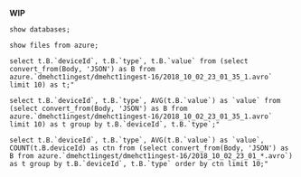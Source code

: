 **WIP**

    show databases;

    show files from azure;

    select t.B.`deviceId`, t.B.`type`, t.B.`value` from (select convert_from(Body, 'JSON') as B from azure.`dmehct1ingest/dmehct1ingest-16/2018_10_02_23_01_35_1.avro` limit 10) as t;"

    select t.B.`deviceId`, t.B.`type`, AVG(t.B.`value`) as `value` from (select convert_from(Body, 'JSON') as B from azure.`dmehct1ingest/dmehct1ingest-16/2018_10_02_23_01_35_1.avro` limit 10) as t group by t.B.`deviceId`, t.B.`type`;"

    select t.B.`deviceId`, t.B.`type`, AVG(t.B.`value`) as `value`, COUNT(t.B.deviceId) as ctn from (select convert_from(Body, 'JSON') as B from azure.`dmehct1ingest/dmehct1ingest-16/2018_10_02_23_01_*.avro`) as t group by t.B.`deviceId`, t.B.`type` order by ctn limit 10;"
